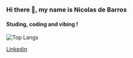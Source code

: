### Hi there 👋, my name is Nicolas de Barros

#### Studing, coding and vibing !

![Top Langs](https://github-readme-stats.vercel.app/api/top-langs/?username=Nicolas123-coder&layout=compact&theme=dracula)


[Linkedin ](https://www.linkedin.com/in/nicolas-de-barros-3a50331ba/) 
